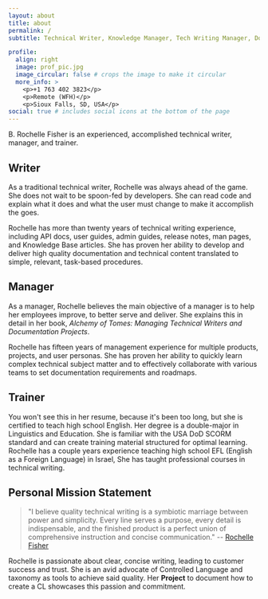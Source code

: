 ```yaml
---
layout: about
title: about
permalink: /
subtitle: Technical Writer, Knowledge Manager, Tech Writing Manager, Documentation Manager

profile:
  align: right
  image: prof_pic.jpg
  image_circular: false # crops the image to make it circular
  more_info: >
    <p>+1 763 402 3823</p>
    <p>Remote (WFH)</p>
	<p>Sioux Falls, SD, USA</p>
social: true # includes social icons at the bottom of the page
---
```


B. Rochelle Fisher is an experienced, accomplished technical writer, manager, and trainer.

## Writer

As a traditional technical writer, Rochelle was always ahead of the game. She does not wait to be spoon-fed by developers. She can read code and explain what it does and what the user must change to make it accomplish the goes.

Rochelle has more than twenty years of technical writing experience, including API docs, user guides, admin guides, release notes, man pages, and Knowledge Base articles. She has proven her ability to develop and deliver high quality documentation and technical content translated to simple, relevant, task-based procedures.

## Manager

As a manager, Rochelle believes the main objective of a manager is to help her employees improve, to better serve and deliver. She explains this in detail in her book, _Alchemy of Tomes: Managing Technical Writers and Documentation Projects_.

Rochelle has fifteen years of management experience for multiple products, projects, and user personas. She has proven her ability to quickly learn complex technical subject matter and to effectively collaborate with various teams to set documentation requirements and roadmaps.

## Trainer

You won't see this in her resume, because it's been too long, but she is certified to teach high school English. Her degree is a double-major in Linguistics and Education. She is familiar with the USA DoD SCORM standard and can create training material structured for optimal learning. Rochelle has a couple years experience teaching high school EFL (English as a Foreign Language) in Israel, She has taught professional courses in technical writing.

## Personal Mission Statement

> "I believe quality technical writing is a symbiotic marriage between power and simplicity. Every line serves a purpose, every detail is indispensable, and the finished product is a perfect union of comprehensive instruction and concise communication."
> -- [Rochelle Fisher](https://www.linkedin.com/pulse/20140826081211-491421-the-art-of-technical-writing/)

Rochelle is passionate about clear, concise writing, leading to customer success and trust. She is an avid advocate of Controlled Language and taxonomy as tools to achieve said quality. Her **Project** to document how to create a CL showcases this passion and commitment.
